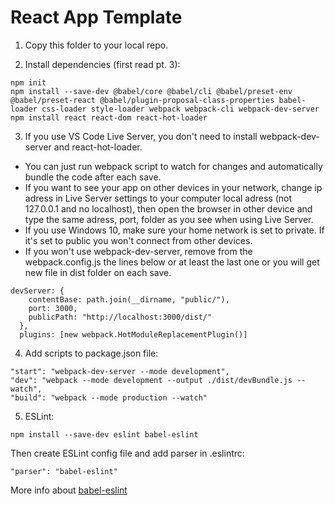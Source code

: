 # React App Template

1. Copy this folder to your local repo.

2. Install dependencies (first read pt. 3):
```
npm init
npm install --save-dev @babel/core @babel/cli @babel/preset-env @babel/preset-react @babel/plugin-proposal-class-properties babel-loader css-loader style-loader webpack webpack-cli webpack-dev-server
npm install react react-dom react-hot-loader
```

3. If you use VS Code Live Server, you don't need to install webpack-dev-server and react-hot-loader.
* You can just run webpack script to watch for changes and automatically bundle the code after each save.
* If you want to see your app on other devices in your network, change ip adress in Live Server settings to your computer local adress (not 127.0.0.1 and no localhost), then open the browser in other device and type the same adress, port, folder as you see when using Live Server.
* If you use Windows 10, make sure your home network is set to private. If it's set to public you won't connect from other devices.
* If you won't use webpack-dev-server, remove from the webpack.config.js the lines below or at least the last one or you will get new file in dist folder on each save.
```
devServer: {
    contentBase: path.join(__dirname, "public/"),
    port: 3000,
    publicPath: "http://localhost:3000/dist/"
  },
  plugins: [new webpack.HotModuleReplacementPlugin()]
  ```

4. Add scripts to package.json file:
```
"start": "webpack-dev-server --mode development",
"dev": "webpack --mode development --output ./dist/devBundle.js --watch",
"build": "webpack --mode production --watch"
```

5. ESLint:
```
npm install --save-dev eslint babel-eslint
```
Then create ESLint config file and add parser in .eslintrc:
```
"parser": "babel-eslint"
```
More info about [babel-eslint](https://github.com/babel/babel-eslint)